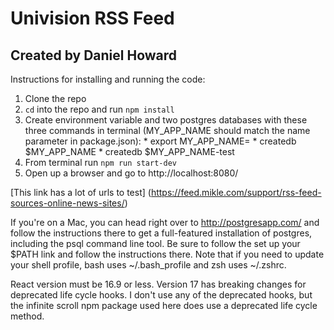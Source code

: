 # Univision RSS Feed
## Created by Daniel Howard

Instructions for installing and running the code:

1. Clone the repo
2. `cd` into the repo and run `npm install`
3. Create environment variable and two postgres databases with these three commands in terminal (MY_APP_NAME should match the name parameter in package.json):
\* export MY_APP_NAME=<name-param-in-package-json>
\* createdb $MY_APP_NAME
\* createdb $MY_APP_NAME-test
4. From terminal run `npm run start-dev`
5. Open up a browser and go to http://localhost:8080/

[This link has a lot of urls to test] (https://feed.mikle.com/support/rss-feed-sources-online-news-sites/)

If you're on a Mac, you can head right over to http://postgresapp.com/ and follow the instructions there to get a full-featured installation of postgres, including the psql command line tool. Be sure to follow the set up your $PATH link and follow the instructions there. Note that if you need to update your shell profile, bash uses ~/.bash_profile and zsh uses ~/.zshrc.

React version must be 16.9 or less. Version 17 has breaking changes for deprecated life cycle hooks.
I don't use any of the deprecated hooks, but the infinite scroll npm package used here does use a
deprecated life cycle method.
